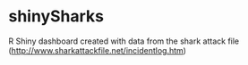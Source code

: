 # shinySharks
R Shiny dashboard created with data from the shark attack file (http://www.sharkattackfile.net/incidentlog.htm)
